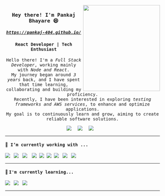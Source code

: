 <img src ="https://media.giphy.com/media/jRf5fsn8G6YaogAWxn/giphy.gif" align="right" width="250" height="280" />
<h3 align='center'><samp><strong>Hey there! I'm Pankaj Bhayare </strong>😄</samp></h3> 

 <h5 align='center'><samp><a href="https://pankaj-404.github.io/">https://pankaj-404.github.io/</a></samp></h5>

<h4 align='center'> <samp>React Developer | Tech Enthusiast </samp></h4>

<p align='center'><samp>
Hello there! I'm a <i>Full Stack Developer</i>, working mainly with <i>Node and React</i>.<br />
                My journey began around <i>3 years</i> back, and I have spent that time learning, collaborating and building my proficiency.<br /> 
                Recently, I have been interested in exploring <i>testing frameworks and AWS services</i>, to enhance and optimize applications.<br /> 
                My goal is to continuously learn and grow, aiming to create reliable software solutions.
</samp></p>

<p align='center'>
 <a href="https://www.hackerrank.com/pankajbhayre?hr_r=1"><img src="https://img.shields.io/badge/hackerrank-%23339933.svg?&style=for-the-badge&logo=hackerrank&logoColor=white" /></a>&nbsp;&nbsp;&nbsp;&nbsp;
   <a href="mailto:pankajbhayre@gmail.com"><img src="https://img.shields.io/badge/gmail-%23D14836.svg?&style=for-the-badge&logo=gmail&logoColor=white" /></a>&nbsp;&nbsp;&nbsp;&nbsp;
  <a href="https://www.linkedin.com/in/pankaj-bhayare-8481ab1a0/"><img src="https://img.shields.io/badge/linkedin-%230077B5.svg?&style=for-the-badge&logo=linkedin&logoColor=white" /></a>&nbsp;&nbsp;&nbsp;&nbsp;

</p>

 <hr>
<h4> 🔭<samp> I’m currently working with ...</samp></h4>
<p >
 <img src="https://img.shields.io/badge/react%20-%2361DAFB.svg?&style=for-the-badge&logo=react&logoColor=white" />&nbsp;&nbsp;&nbsp;<img src="https://img.shields.io/badge/react%20redux%20-%23c21325.svg?&style=for-the-badge&logo=redux&logoColor=white" />&nbsp;&nbsp;&nbsp;<img src="https://img.shields.io/badge/jquery-%23cc6699.svg?&style=for-the-badge&logo=jquery&logoColor=white" />&nbsp;&nbsp;&nbsp;
  <img src="https://img.shields.io/badge/html5%20-%23e34f26.svg?&style=for-the-badge&logo=html5&logoColor=white" />&nbsp;&nbsp;<img src="https://img.shields.io/badge/css3%20-%231572B6.svg?&style=for-the-badge&logo=css3&logoColor=white" />&nbsp;&nbsp;<img src="https://img.shields.io/badge/javascript%20-%23F7DF1E.svg?&style=for-the-badge&logo=javascript&logoColor=white" />&nbsp;&nbsp;<img src="https://img.shields.io/badge/node.js%20-%23339933.svg?&style=for-the-badge&logo=node.js&logoColor=white" />&nbsp;&nbsp;&nbsp;<img src="https://img.shields.io/badge/express%20-%23db7093.svg?&style=for-the-badge&logoColor=white" />&nbsp;&nbsp;&nbsp;<img src="https://img.shields.io/badge/mongodb%20-%23c21325.svg?&style=for-the-badge&logo=mongodb&logoColor=white" />&nbsp;&nbsp;&nbsp;
</p>

<hr>

<h4>🌱 <samp>I'm currently learning...</samp></h4>
<p >
  <img src="https://img.shields.io/badge/AWS-gray.svg?&style=for-the-badge&logo=aws&logoColor=gray" />&nbsp;&nbsp;&nbsp;<img src="https://img.shields.io/badge/typescript%20-%2361DAFB.svg?&style=for-the-badge&logo=typescript&logoColor=white" />&nbsp;&nbsp;&nbsp;<img src="https://img.shields.io/badge/GraphQL%20-%23db7093.svg?&style=for-the-badge&logoColor=white" />&nbsp;&nbsp;&nbsp;
</p>
<hr>







<!--
**pankaj-404/pankaj-404** is a ✨ _special_ ✨ repository because its `README.md` (this file) appears on your GitHub profile.

Here are some ideas to get you started:

- 🔭 I’m currently working on ...
- 🌱 I’m currently learning ...
- 👯 I’m looking to collaborate on ...
- 🤔 I’m looking for help with ...
- 💬 Ask me about ...
- 📫 How to reach me: ...
- 😄 Pronouns: ...
- ⚡ Fun fact: ...
-->

